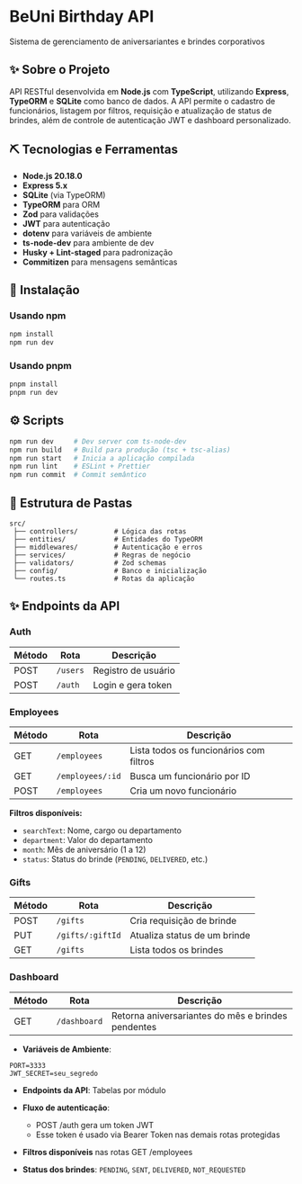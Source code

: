 # BeUni Birthday API

Sistema de gerenciamento de aniversariantes e brindes corporativos

## ✨ Sobre o Projeto

API RESTful desenvolvida em **Node.js** com **TypeScript**, utilizando **Express**, **TypeORM** e **SQLite** como banco de dados. A API permite o cadastro de funcionários, listagem por filtros, requisição e atualização de status de brindes, além de controle de autenticação JWT e dashboard personalizado.

## ⛏ Tecnologias e Ferramentas

- **Node.js 20.18.0**
- **Express 5.x**
- **SQLite** (via TypeORM)
- **TypeORM** para ORM
- **Zod** para validações
- **JWT** para autenticação
- **dotenv** para variáveis de ambiente
- **ts-node-dev** para ambiente de dev
- **Husky + Lint-staged** para padronização
- **Commitizen** para mensagens semânticas

## 🔨 Instalação

### Usando npm

```bash
npm install
npm run dev
```

### Usando pnpm

```bash
pnpm install
pnpm run dev
```

## ⚙ Scripts

```bash
npm run dev     # Dev server com ts-node-dev
npm run build   # Build para produção (tsc + tsc-alias)
npm run start   # Inicia a aplicação compilada
npm run lint    # ESLint + Prettier
npm run commit  # Commit semântico
```

## 📂 Estrutura de Pastas

```
src/
 ├── controllers/         # Lógica das rotas
 ├── entities/            # Entidades do TypeORM
 ├── middlewares/         # Autenticação e erros
 ├── services/            # Regras de negócio
 ├── validators/          # Zod schemas
 ├── config/              # Banco e inicialização
 └── routes.ts            # Rotas da aplicação
```

## ✨ Endpoints da API

### Auth

| Método | Rota     | Descrição           |
| ------ | -------- | ------------------- |
| POST   | `/users` | Registro de usuário |
| POST   | `/auth`  | Login e gera token  |

### Employees

| Método | Rota             | Descrição                               |
| ------ | ---------------- | --------------------------------------- |
| GET    | `/employees`     | Lista todos os funcionários com filtros |
| GET    | `/employees/:id` | Busca um funcionário por ID             |
| POST   | `/employees`     | Cria um novo funcionário                |

**Filtros disponíveis:**

- `searchText`: Nome, cargo ou departamento
- `department`: Valor do departamento
- `month`: Mês de aniversário (1 a 12)
- `status`: Status do brinde (`PENDING`, `DELIVERED`, etc.)

### Gifts

| Método | Rota             | Descrição                    |
| ------ | ---------------- | ---------------------------- |
| POST   | `/gifts`         | Cria requisição de brinde    |
| PUT    | `/gifts/:giftId` | Atualiza status de um brinde |
| GET    | `/gifts`         | Lista todos os brindes       |

### Dashboard

| Método | Rota         | Descrição                                          |
| ------ | ------------ | -------------------------------------------------- |
| GET    | `/dashboard` | Retorna aniversariantes do mês e brindes pendentes |

- **Variáveis de Ambiente**:

```env
PORT=3333
JWT_SECRET=seu_segredo
```

- **Endpoints da API**: Tabelas por módulo
- **Fluxo de autenticação**:

  - POST /auth gera um token JWT
  - Esse token é usado via Bearer Token nas demais rotas protegidas

- **Filtros disponíveis** nas rotas GET /employees
- **Status dos brindes**: `PENDING`, `SENT`, `DELIVERED`, `NOT_REQUESTED`
